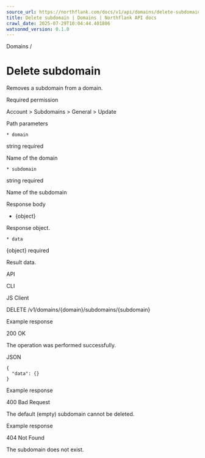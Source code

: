 ```yaml
---
source_url: https://northflank.com/docs/v1/api/domains/delete-subdomain
title: Delete subdomain | Domains | Northflank API docs
crawl_date: 2025-07-29T10:04:44.401806
watsonmd_version: 0.1.0
---
```


Domains / 

# Delete subdomain

Removes a subdomain from a domain.

Required permission

Account > Subdomains > General > Update

Path parameters

    * domain

string required

Name of the domain

    * subdomain

string required

Name of the subdomain




Response body

  * {object}

Response object.

    * data

{object} required

Result data.




API

CLI

JS Client

DELETE /v1/domains/{domain}/subdomains/{subdomain}

Example response

200 OK

The operation was performed successfully.

JSON
    
    
    {
      "data": {}
    }

Example response

400 Bad Request

The default (empty) subdomain cannot be deleted.

Example response

404 Not Found

The subdomain does not exist.